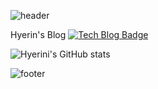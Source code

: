 

<!--
이모지는 https://gist.github.com/rxaviers/7360908

태크스택은
<img src="https://img.shields.io/badge/쓰고자하는_텍스트-컬러코드?style=flat-square&logo=simpleicons에서_아이콘이름&logoColor=white"/></a>
https://simpleicons.org/
-->

![header](https://capsule-render.vercel.app/api?type=waving&color=A0BAED&text=%20Hi,%20I'm%20Hye%20Rin%20🐣&height=300&fontSize=75)

Hyerin's Blog [![Tech Blog Badge](http://img.shields.io/badge/-Tech%20blog-black?style=flat-square&logo=github&link=https://olbiizl.tistory.com/)](https://olbiizl.tistory.com/)

![Hyerini's GitHub stats](https://github-readme-stats.vercel.app/api?username=hyerini&show_icons=true&theme=radical)


![footer](https://capsule-render.vercel.app/api?type=waving&color=A0BAED&height=200&section=footer)
